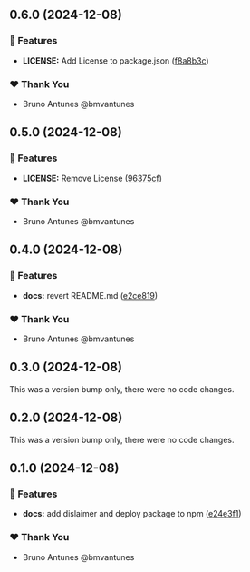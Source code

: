 ## 0.6.0 (2024-12-08)

### 🚀 Features

- **LICENSE:** Add License to package.json ([f8a8b3c](https://github.com/bmvantunes/nx-typecheck/commit/f8a8b3c))

### ❤️ Thank You

- Bruno Antunes @bmvantunes

## 0.5.0 (2024-12-08)

### 🚀 Features

- **LICENSE:** Remove License ([96375cf](https://github.com/bmvantunes/nx-typecheck/commit/96375cf))

### ❤️ Thank You

- Bruno Antunes @bmvantunes

## 0.4.0 (2024-12-08)

### 🚀 Features

- **docs:** revert README.md ([e2ce819](https://github.com/bmvantunes/nx-typecheck/commit/e2ce819))

### ❤️ Thank You

- Bruno Antunes @bmvantunes

## 0.3.0 (2024-12-08)

This was a version bump only, there were no code changes.

## 0.2.0 (2024-12-08)

This was a version bump only, there were no code changes.

## 0.1.0 (2024-12-08)

### 🚀 Features

- **docs:** add dislaimer and deploy package to npm ([e24e3f1](https://github.com/bmvantunes/nx-typecheck/commit/e24e3f1))

### ❤️ Thank You

- Bruno Antunes @bmvantunes
